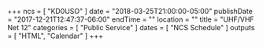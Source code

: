 +++
ncs = [ "KD0USO" ]
date = "2018-03-25T21:00:00-05:00"
publishDate = "2017-12-21T12:47:37-06:00"
endTime = ""
location = ""
title = "UHF/VHF Net 12"
categories = [ "Public Service" ]
dates = [ "NCS Schedule" ]
outputs = [ "HTML", "Calendar" ]
+++
